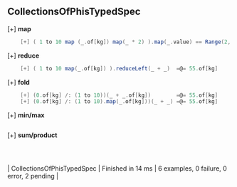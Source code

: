 ## CollectionsOfPhisTypedSpec

[+] __map__
```scala
	[+] ( 1 to 10 map (_.of[kg]) map(_ * 2) ).map(_.value) == Range(2, 22, 2)  
```

[+] __reduce__
```scala
	[+] ( 1 to 10 map(_.of[kg]) ).reduceLeft(_ + _)  =@= 55.of[kg]  
```

[+] __fold__
```scala
	[+] (0.of[kg] /: (1 to 10))(_ + _.of[kg])        =@= 55.of[kg]  
	[+] (0.of[kg] /: (1 to 10).map(_.of[kg]))(_ + _) =@= 55.of[kg]  
```

[+] __min/max__
```scala TODO (*)
```

[+] __sum/product__
```scala TODO (*)  
  
   
```

| CollectionsOfPhisTypedSpec | Finished in 14 ms | 6 examples, 0 failure, 0 error, 2 pending |